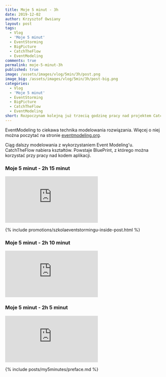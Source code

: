 ```yaml
---
title: Moje 5 minut - 3h
date: 2019-12-02
author: Krzysztof Owsiany
layout: post
tags:
  - Vlog
  - 'Moje 5 minut'
  - EventStorming
  - BigPicture
  - CatchTheFlow
  - EventModeling
comments: true
permalink: moje-5-minut-3h
published: true
image: /assets/images/vlog/5min/3h/post.png
image_big: /assets/images/vlog/5min/3h/post-big.png
categories:
  - Vlog
  - 'Moje 5 minut'
  - EventStorming
  - BigPicture
  - CatchTheFlow
  - EventModeling
short: Rozpoczynam kolejną już trzecią godzinę pracy nad projektem CatchTheFlow. Nadal jest to modelowanie z wykorzystaniem EventStorming i EventModeling.
---
```

EventModeling to ciekawa technika modelowania rozwiązania. Więcej o niej można poczytać na stronie [eventmodeling.org](https://eventmodeling.org).

Ciąg dalszy modelowania z wykorzystaniem Event Modeling'u.
CatchTheFlow nabiera kształtów. Powstaje BluePrint, z którego można korzystać przy pracy nad kodem aplikacji.

### Moje 5 minut - 2h 15 minut
<embed class="youtube_5min" src="https://www.youtube.com/embed/K2wJRfwFtr8"/>

{% include promotions/szkolaeventstormingu-inside-post.html %}

### Moje 5 minut - 2h 10 minut
<embed class="youtube_5min" src="https://www.youtube.com/embed/Q495LWDyyUM"/>

### Moje 5 minut - 2h 5 minut
<embed class="youtube_5min" src="https://www.youtube.com/embed/6wKGSFIMx2M"/>

{% include posts/my5minutes/preface.md %}